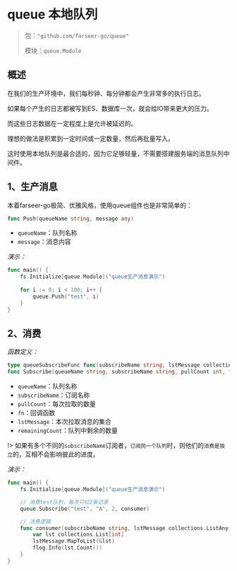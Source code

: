 # queue 本地队列
> 包：`"github.com/farseer-go/queue"`
>
> 模块：`queue.Module`

## 概述
在我们的生产环境中，我们每秒钟、每分钟都会产生非常多的执行日志。

如果每个产生的日志都被写到ES、数据库一次，就会给IO带来更大的压力。

而这些日志数据在一定程度上是允许被延迟的。

理想的做法是积累到一定时间或一定数量，然后再批量写入。

这时使用本地队列是最合适的，因为它足够轻量，不需要搭建服务端的消息队列中间件。

## 1、生产消息
本着farseer-go极简、优雅风格，使用queue组件也是非常简单的：
```go
func Push(queueName string, message any)
```
- `queueName`：队列名称
- `message`：消息内容

_演示：_
```go
func main() {
    fs.Initialize[queue.Module]("queue生产消息演示")
    
    for i := 0; i < 100; i++ {
        queue.Push("test", i)
    }
}
```

## 2、消费
_函数定义：_
```go
type queueSubscribeFunc func(subscribeName string, lstMessage collections.ListAny, remainingCount int)
func Subscribe(queueName string, subscribeName string, pullCount int, fn queueSubscribeFunc)
```
- `queueName`：队列名称
- `subscribeName`：订阅名称
- `pullCount`：每次拉取的数量
- `fn`：回调函数
- `lstMessage`：本次拉取消息的集合
- `remainingCount`：队列中剩余的数量

!> 如果有多个不同的`subscribeName`订阅者，`订阅同一个队列`时，则他们的`消费是独立`的，互相不会影响彼此的进度。

_演示：_
```go
func main() {
    fs.Initialize[queue.Module]("queue生产消息演示")

	// 消费test队列，每次只拉2条记录
    queue.Subscribe("test", "A", 2, consumer)

	// 消费逻辑
    func consumer(subscribeName string, lstMessage collections.ListAny, remainingCount int) {
        var lst collections.List[int]
        lstMessage.MapToList(&lst)
        flog.Info(lst.Count())
    }
}
```